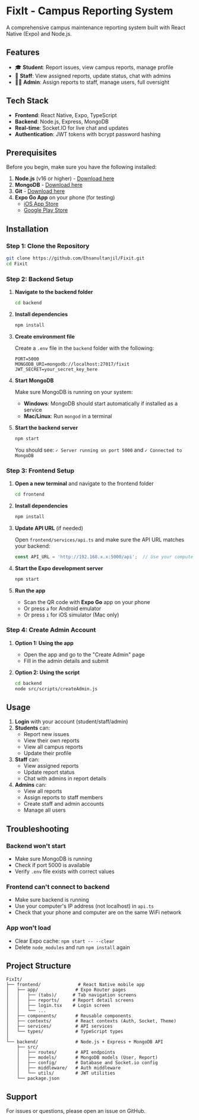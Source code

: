 # FixIt - Campus Reporting System

A comprehensive campus maintenance reporting system built with React Native (Expo) and Node.js.

## Features
- 🎓 **Student**: Report issues, view campus reports, manage profile
- 👔 **Staff**: View assigned reports, update status, chat with admins
- 👨‍💼 **Admin**: Assign reports to staff, manage users, full oversight

## Tech Stack
- **Frontend**: React Native, Expo, TypeScript
- **Backend**: Node.js, Express, MongoDB
- **Real-time**: Socket.IO for live chat and updates
- **Authentication**: JWT tokens with bcrypt password hashing

## Prerequisites

Before you begin, make sure you have the following installed:

1. **Node.js** (v16 or higher) - [Download here](https://nodejs.org/)
2. **MongoDB** - [Download here](https://www.mongodb.com/try/download/community)
3. **Git** - [Download here](https://git-scm.com/)
4. **Expo Go App** on your phone (for testing)
   - [iOS App Store](https://apps.apple.com/app/expo-go/id982107779)
   - [Google Play Store](https://play.google.com/store/apps/details?id=host.exp.exponent)

## Installation

### Step 1: Clone the Repository

```bash
git clone https://github.com/Ehsanultanjil/Fixit.git
cd Fixit
```

### Step 2: Backend Setup

1. **Navigate to the backend folder**
   ```bash
   cd backend
   ```

2. **Install dependencies**
   ```bash
   npm install
   ```

3. **Create environment file**
   
   Create a `.env` file in the `backend` folder with the following:
   ```
   PORT=5000
   MONGODB_URI=mongodb://localhost:27017/fixit
   JWT_SECRET=your_secret_key_here
   ```

4. **Start MongoDB**
   
   Make sure MongoDB is running on your system:
   - **Windows**: MongoDB should start automatically if installed as a service
   - **Mac/Linux**: Run `mongod` in a terminal

5. **Start the backend server**
   ```bash
   npm start
   ```
   
   You should see: `✓ Server running on port 5000` and `✓ Connected to MongoDB`

### Step 3: Frontend Setup

1. **Open a new terminal** and navigate to the frontend folder
   ```bash
   cd frontend
   ```

2. **Install dependencies**
   ```bash
   npm install
   ```

3. **Update API URL** (if needed)
   
   Open `frontend/services/api.ts` and make sure the API URL matches your backend:
   ```typescript
   const API_URL = 'http://192.168.x.x:5000/api';  // Use your computer's IP address
   ```

4. **Start the Expo development server**
   ```bash
   npm start
   ```

5. **Run the app**
   - Scan the QR code with **Expo Go** app on your phone
   - Or press `a` for Android emulator
   - Or press `i` for iOS simulator (Mac only)

### Step 4: Create Admin Account

1. **Option 1: Using the app**
   - Open the app and go to the "Create Admin" page
   - Fill in the admin details and submit

2. **Option 2: Using the script**
   ```bash
   cd backend
   node src/scripts/createAdmin.js
   ```

## Usage

1. **Login** with your account (student/staff/admin)
2. **Students** can:
   - Report new issues
   - View their own reports
   - View all campus reports
   - Update their profile
3. **Staff** can:
   - View assigned reports
   - Update report status
   - Chat with admins in report details
4. **Admins** can:
   - View all reports
   - Assign reports to staff members
   - Create staff and admin accounts
   - Manage all users

## Troubleshooting

### Backend won't start
- Make sure MongoDB is running
- Check if port 5000 is available
- Verify `.env` file exists with correct values

### Frontend can't connect to backend
- Make sure backend is running
- Use your computer's IP address (not localhost) in `api.ts`
- Check that your phone and computer are on the same WiFi network

### App won't load
- Clear Expo cache: `npm start -- --clear`
- Delete `node_modules` and run `npm install` again

## Project Structure

```
FixIt/
├── frontend/              # React Native mobile app
│   ├── app/              # Expo Router pages
│   │   ├── (tabs)/      # Tab navigation screens
│   │   ├── reports/     # Report detail screens
│   │   ├── login.tsx    # Login screen
│   │   └── ...
│   ├── components/       # Reusable components
│   ├── contexts/         # React contexts (Auth, Socket, Theme)
│   ├── services/         # API services
│   └── types/            # TypeScript types
│
└── backend/              # Node.js + Express + MongoDB API
    ├── src/
    │   ├── routes/       # API endpoints
    │   ├── models/       # MongoDB models (User, Report)
    │   ├── config/       # Database and Socket.io config
    │   ├── middleware/   # Auth middleware
    │   └── utils/        # JWT utilities
    └── package.json
```

## Support

For issues or questions, please open an issue on GitHub.
